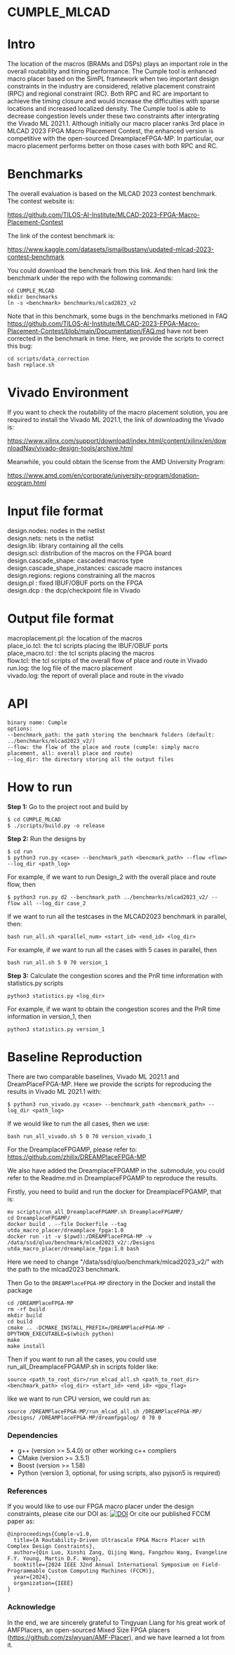# CUMPLE_MLCAD

# Intro

The location of the macros (BRAMs and DSPs) plays an important role in the overall routability and timing performance. The Cumple tool is enhanced macro placer based on the SimPL framework when two important design constraints in the industry are considered, relative placement constraint (RPC) and regional constraint (RC). Both RPC and RC are important to achieve the timing closure and would increase the difficulties with sparse locations and increased localized density. The Cumple tool is able to decrease congestion levels under these two constraints after intergrating the Vivado ML 2021.1. Although initially our macro placer ranks 3rd place in MLCAD 2023 FPGA Macro Placement Contest, the enhanced version is competitive with the open-sourced DreamplaceFPGA-MP. In particular, our macro placement performs better on those cases with both RPC and RC.

# Benchmarks

The overall evaluation is based on the MLCAD 2023 contest benchmark. The contest website is:

<https://github.com/TILOS-AI-Institute/MLCAD-2023-FPGA-Macro-Placement-Contest>

The link of the contest benchmark is:

<https://www.kaggle.com/datasets/ismailbustany/updated-mlcad-2023-contest-benchmark>


You could download the benchmark from this link. And then hard link the benchmark under the repo with the
following commands:
~~~
cd CUMPLE_MLCAD
mkdir benchmarks
ln -s <benchmark> benchmarks/mlcad2023_v2
~~~

Note that in this benchmark, some bugs in the benchmarks metioned in FAQ <https://github.com/TILOS-AI-Institute/MLCAD-2023-FPGA-Macro-Placement-Contest/blob/main/Documentation/FAQ.md> have not been corrected in the benchmark in time. Here, we provide the scripts to correct this bug:
~~~
cd scripts/data_correction
bash replace.sh
~~~

# Vivado Environment
If you want to check the routability of the macro placement solution, you are required to install the Vivado ML 2021.1, the link of downloading the Vivado is:

<https://www.xilinx.com/support/download/index.html/content/xilinx/en/downloadNav/vivado-design-tools/archive.html>

Meanwhile, you could obtain the license from the AMD University Program:

<https://www.amd.com/en/corporate/university-program/donation-program.html>

# Input file format

design.nodes: nodes in the netlist <br>
design.nets: nets in the netlist <br>
design.lib: library containing all the cells <br>
design.scl: distribution of the macros on the FPGA board <br>
design.cascade_shape: cascaded macros type <br>
design.cascade_shape_instances: cascade macro instances <br>
design.regions: regions constraining all the macros <br>
design.pl : fixed IBUF/OBUF ports on the FPGA <br>
design.dcp : the dcp/checkpoint file in Vivado <br>

# Output file format
macroplacement.pl: the location of the macros <br>
place_io.tcl: the tcl scripts placing the IBUF/OBUF ports <br>
place_macro.tcl : the tcl scripts placing the macros <br>
flow.tcl: the tcl scripts of the overall flow of place and route in Vivado <br>
run.log: the log file of the macro placement <br>
vivado.log: the report of overall place and route in the vivado <br>

# API
~~~
binary name: Cumple 
options:
--benchmark_path: the path storing the benchmark folders (default: ../benchmarks/mlcad2023_v2/)
--flow: the flow of the place and route (cumple: simply macro placement, all: overall place and route)
--log_dir: the directory storing all the output files
~~~


# How to run
**Step 1:** Go to the project root and build by
~~~
$ cd CUMPLE_MLCAD
$ ./scripts/build.py -o release
~~~
**Step 2:** Run the designs by
~~~
$ cd run
$ python3 run.py <case> --benchmark_path <bencmark_path> --flow <flow> --log_dir <path_log>
~~~
For example, if we want to run Design_2 with the overall place and route flow, then
~~~
$ python3 run.py d2 --benchmark_path ../benchmarks/mlcad2023_v2/ --flow all --log_dir case_2
~~~
If we want to run all the testcases in the MLCAD2023 benchmark in parallel, then:
~~~
bash run_all.sh <parallel_num> <start_id> <end_id> <log_dir>
~~~
For example, if we want to run all the cases with 5 cases in parallel, then
~~~
bash run_all.sh 5 0 70 version_1
~~~
**Step 3:** Calculate the congestion scores and the PnR time information with statistics.py scripts
~~~
python3 statistics.py <log_dir>
~~~
For example, if we want to obtain the congestion scores and the PnR time information in version_1, then
~~~
python3 statistics.py version_1
~~~

# Baseline Reproduction
There are two comparable baselines, Vivado ML 2021.1 and DreamPlaceFPGA-MP. Here we provide the scripts for reproducing the results in Vivado ML 2021.1 with:
~~~
$ python3 run_vivado.py <case> --benchmark_path <bencmark_path> --log_dir <path_log>
~~~
If we would like to run the all cases, then we use:
~~~
bash run_all_vivado.sh 5 0 70 version_vivado_1
~~~

For the DreamplaceFPGAMP, please refer to:
<https://github.com/zhilix/DREAMPlaceFPGA-MP>

We also have added the DreamplaceFPGAMP in the .submodule, you could refer to the Readme.md in DreamplaceFPGAMP to reproduce the results.

Firstly, you need to build and run the docker for DreamplaceFPGAMP, that is:
~~~
mv scripts/run_all_DreamplaceFPGAMP.sh DreamplaceFPGAMP/
cd DreamplaceFPGAMP/
docker build . --file Dockerfile --tag utda_macro_placer/dreamplace_fpga:1.0
docker run -it -v $(pwd):/DREAMPlaceFPGA-MP -v /data/ssd/qluo/benchmark/mlcad2023_v2/:/Designs utda_macro_placer/dreamplace_fpga:1.0 bash
~~~

Here we need to change "/data/ssd/qluo/benchmark/mlcad2023_v2/" with the path to the mlcad2023 benchmark.

Then Go to the `DREAMPlaceFPGA-MP` directory in the Docker and install the package
~~~
cd /DREAMPlaceFPGA-MP
rm -rf build
mkdir build 
cd build 
cmake .. -DCMAKE_INSTALL_PREFIX=/DREAMPlaceFPGA-MP -DPYTHON_EXECUTABLE=$(which python)
make
make install
~~~

Then if you want to run all the cases, you could use run_all_DreamplaceFPGAMP.sh in scripts folder like:
~~~
source <path_to_root_dir>/run_mlcad_all.sh <path_to_root_dir> <benchmark_path> <log_dir> <start_id> <end_id> <gpu_flag>
~~~

like we want to run CPU version, we could run as:
~~~
source /DREAMPlaceFPGA-MP/run_mlcad_all.sh /DREAMPlaceFPGA-MP/ /Designs/ /DREAMPlaceFPGA-MP/dreamfpgalog/ 0 70 0
~~~

### Dependencies

* g++ (version >= 5.4.0) or other working c++ compliers
* CMake (version >= 3.5.1)
* Boost (version >= 1.58)
* Python (version 3, optional, for using scripts, also pyjson5 is required)

### References
If you would like to use our FPGA macro placer under the design constraints, please cite our DOI as:
[![DOI](https://zenodo.org/badge/761311317.svg)](https://zenodo.org/doi/10.5281/zenodo.10929465)
Or cite our published FCCM paper as:
~~~
@inproceedings{Cumple-v1.0,
  title={A Routability-Driven Ultrascale FPGA Macro Placer with Complex Design Constraints},
  author={Qin Luo, Xinshi Zang, Qijing Wang, Fangzhou Wang, Evangeline F.Y. Young, Martin D.F. Wong},
  booktitle={2024 IEEE 32nd Annual International Symposium on Field-Programmable Custom Computing Machines (FCCM)},
  year={2024},
  organization={IEEE}
}
~~~

### Acknowledge

In the end, we are sincerely grateful to Tingyuan Liang for his great work of AMFPlacers, an open-sourced Mixed Size FPGA placers (<https://github.com/zslwyuan/AMF-Placer>), and we have learned a lot from it.
